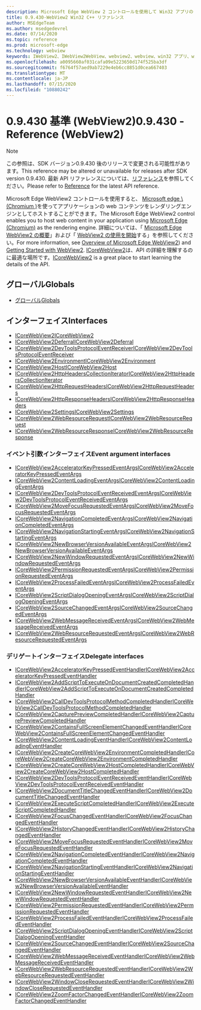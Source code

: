 ```yaml
---
description: Microsoft Edge WebView 2 コントロールを使用して Win32 アプリの web コンテンツをホストする
title: 0.9.430-WebView2 Win32 C++ リファレンス
author: MSEdgeTeam
ms.author: msedgedevrel
ms.date: 07/14/2020
ms.topic: reference
ms.prod: microsoft-edge
ms.technology: webview
keywords: IWebView2、IWebView2WebView、webview2、webview、win32 アプリ、win32、edge、ICoreWebView2、ICoreWebView2Host、browser control、edge html
ms.openlocfilehash: a0095660af031cafa09e5223650d174f525ba3df
ms.sourcegitcommit: f6764f57aed9ab7229e4eb6cc8851d0cea667403
ms.translationtype: MT
ms.contentlocale: ja-JP
ms.lasthandoff: 07/15/2020
ms.locfileid: "10880242"
---
```

# <span data-ttu-id="4e5f2-104">0.9.430 基準 (WebView2)</span><span class="sxs-lookup"><span data-stu-id="4e5f2-104">0.9.430 - Reference (WebView2)</span></span>  

> [!NOTE]
> <span data-ttu-id="4e5f2-105">この参照は、SDK バージョン0.9.430 後のリリースで変更される可能性があります。</span><span class="sxs-lookup"><span data-stu-id="4e5f2-105">This reference may be altered or unavailable for releases after SDK version 0.9.430.</span></span> <span data-ttu-id="4e5f2-106">最新 API リファレンスについては、[リファレンス](../../webview2-api-reference.md)を参照してください。</span><span class="sxs-lookup"><span data-stu-id="4e5f2-106">Please refer to [Reference](../../webview2-api-reference.md) for the latest API reference.</span></span>

<span data-ttu-id="4e5f2-107">Microsoft Edge WebView2 コントロールを使用すると、 [Microsoft edge \ (Chromium \)](https://www.microsoftedgeinsider.com)を使ってアプリケーションの web コンテンツをレンダリングエンジンとしてホストすることができます。</span><span class="sxs-lookup"><span data-stu-id="4e5f2-107">The Microsoft Edge WebView2 control enables you to host web content in your application using [Microsoft Edge \(Chromium\)](https://www.microsoftedgeinsider.com) as the rendering engine.</span></span>  <span data-ttu-id="4e5f2-108">詳細については、「 [Microsoft Edge WebView2 の概要](../../index.md)」および「 [WebView2 の使用を開始](../../gettingstarted/win32.md)する」を参照してください。</span><span class="sxs-lookup"><span data-stu-id="4e5f2-108">For more information, see [Overview of Microsoft Edge WebView2](../../index.md)) and [Getting Started with WebView2](../../gettingstarted/win32.md).</span></span>  <span data-ttu-id="4e5f2-109">[ICoreWebView2](0-9-430/ICoreWebView2.md)は、API の詳細を理解するのに最適な場所です。</span><span class="sxs-lookup"><span data-stu-id="4e5f2-109">[ICoreWebView2](0-9-430/ICoreWebView2.md) is a great place to start learning the details of the API.</span></span>  

## <span data-ttu-id="4e5f2-110">グローバル</span><span class="sxs-lookup"><span data-stu-id="4e5f2-110">Globals</span></span>  

*   [<span data-ttu-id="4e5f2-111">グローバル</span><span class="sxs-lookup"><span data-stu-id="4e5f2-111">Globals</span></span>](0-9-430/webview2-idl.md)  

## <span data-ttu-id="4e5f2-112">インターフェイス</span><span class="sxs-lookup"><span data-stu-id="4e5f2-112">Interfaces</span></span>  
*   [<span data-ttu-id="4e5f2-113">ICoreWebView2</span><span class="sxs-lookup"><span data-stu-id="4e5f2-113">ICoreWebView2</span></span>](0-9-430/ICoreWebView2.md)
*   [<span data-ttu-id="4e5f2-114">ICoreWebView2Deferral</span><span class="sxs-lookup"><span data-stu-id="4e5f2-114">ICoreWebView2Deferral</span></span>](0-9-430/ICoreWebView2Deferral.md)
*   [<span data-ttu-id="4e5f2-115">ICoreWebView2DevToolsProtocolEventReceiver</span><span class="sxs-lookup"><span data-stu-id="4e5f2-115">ICoreWebView2DevToolsProtocolEventReceiver</span></span>](0-9-430/ICoreWebView2DevToolsProtocolEventReceiver.md)
*   [<span data-ttu-id="4e5f2-116">ICoreWebView2Environment</span><span class="sxs-lookup"><span data-stu-id="4e5f2-116">ICoreWebView2Environment</span></span>](0-9-430/ICoreWebView2Environment.md)
*   [<span data-ttu-id="4e5f2-117">ICoreWebView2Host</span><span class="sxs-lookup"><span data-stu-id="4e5f2-117">ICoreWebView2Host</span></span>](0-9-430/ICoreWebView2Host.md)
*   [<span data-ttu-id="4e5f2-118">ICoreWebView2HttpHeadersCollectionIterator</span><span class="sxs-lookup"><span data-stu-id="4e5f2-118">ICoreWebView2HttpHeadersCollectionIterator</span></span>](0-9-430/ICoreWebView2HttpHeadersCollectionIterator.md)
*   [<span data-ttu-id="4e5f2-119">ICoreWebView2HttpRequestHeaders</span><span class="sxs-lookup"><span data-stu-id="4e5f2-119">ICoreWebView2HttpRequestHeaders</span></span>](0-9-430/ICoreWebView2HttpRequestHeaders.md)
*   [<span data-ttu-id="4e5f2-120">ICoreWebView2HttpResponseHeaders</span><span class="sxs-lookup"><span data-stu-id="4e5f2-120">ICoreWebView2HttpResponseHeaders</span></span>](0-9-430/ICoreWebView2HttpResponseHeaders.md)
*   [<span data-ttu-id="4e5f2-121">ICoreWebView2Settings</span><span class="sxs-lookup"><span data-stu-id="4e5f2-121">ICoreWebView2Settings</span></span>](0-9-430/ICoreWebView2Settings.md)
*   [<span data-ttu-id="4e5f2-122">ICoreWebView2WebResourceRequest</span><span class="sxs-lookup"><span data-stu-id="4e5f2-122">ICoreWebView2WebResourceRequest</span></span>](0-9-430/ICoreWebView2WebResourceRequest.md)
*   [<span data-ttu-id="4e5f2-123">ICoreWebView2WebResourceResponse</span><span class="sxs-lookup"><span data-stu-id="4e5f2-123">ICoreWebView2WebResourceResponse</span></span>](0-9-430/ICoreWebView2WebResourceResponse.md)

### <span data-ttu-id="4e5f2-124">イベント引数インターフェイス</span><span class="sxs-lookup"><span data-stu-id="4e5f2-124">Event argument interfaces</span></span>

*   [<span data-ttu-id="4e5f2-125">ICoreWebView2AcceleratorKeyPressedEventArgs</span><span class="sxs-lookup"><span data-stu-id="4e5f2-125">ICoreWebView2AcceleratorKeyPressedEventArgs</span></span>](0-9-430/ICoreWebView2AcceleratorKeyPressedEventArgs.md)
*   [<span data-ttu-id="4e5f2-126">ICoreWebView2ContentLoadingEventArgs</span><span class="sxs-lookup"><span data-stu-id="4e5f2-126">ICoreWebView2ContentLoadingEventArgs</span></span>](0-9-430/ICoreWebView2ContentLoadingEventArgs.md)
*   [<span data-ttu-id="4e5f2-127">ICoreWebView2DevToolsProtocolEventReceivedEventArgs</span><span class="sxs-lookup"><span data-stu-id="4e5f2-127">ICoreWebView2DevToolsProtocolEventReceivedEventArgs</span></span>](0-9-430/ICoreWebView2DevToolsProtocolEventReceivedEventArgs.md)
*   [<span data-ttu-id="4e5f2-128">ICoreWebView2MoveFocusRequestedEventArgs</span><span class="sxs-lookup"><span data-stu-id="4e5f2-128">ICoreWebView2MoveFocusRequestedEventArgs</span></span>](0-9-430/ICoreWebView2MoveFocusRequestedEventArgs.md)
*   [<span data-ttu-id="4e5f2-129">ICoreWebView2NavigationCompletedEventArgs</span><span class="sxs-lookup"><span data-stu-id="4e5f2-129">ICoreWebView2NavigationCompletedEventArgs</span></span>](0-9-430/ICoreWebView2NavigationCompletedEventArgs.md)
*   [<span data-ttu-id="4e5f2-130">ICoreWebView2NavigationStartingEventArgs</span><span class="sxs-lookup"><span data-stu-id="4e5f2-130">ICoreWebView2NavigationStartingEventArgs</span></span>](0-9-430/ICoreWebView2NavigationStartingEventArgs.md)
*   [<span data-ttu-id="4e5f2-131">ICoreWebView2NewBrowserVersionAvailableEventArgs</span><span class="sxs-lookup"><span data-stu-id="4e5f2-131">ICoreWebView2NewBrowserVersionAvailableEventArgs</span></span>](0-9-430/ICoreWebView2NewBrowserVersionAvailableEventArgs.md)
*   [<span data-ttu-id="4e5f2-132">ICoreWebView2NewWindowRequestedEventArgs</span><span class="sxs-lookup"><span data-stu-id="4e5f2-132">ICoreWebView2NewWindowRequestedEventArgs</span></span>](0-9-430/ICoreWebView2NewWindowRequestedEventArgs.md)
*   [<span data-ttu-id="4e5f2-133">ICoreWebView2PermissionRequestedEventArgs</span><span class="sxs-lookup"><span data-stu-id="4e5f2-133">ICoreWebView2PermissionRequestedEventArgs</span></span>](0-9-430/ICoreWebView2PermissionRequestedEventArgs.md)
*   [<span data-ttu-id="4e5f2-134">ICoreWebView2ProcessFailedEventArgs</span><span class="sxs-lookup"><span data-stu-id="4e5f2-134">ICoreWebView2ProcessFailedEventArgs</span></span>](0-9-430/ICoreWebView2ProcessFailedEventArgs.md)
*   [<span data-ttu-id="4e5f2-135">ICoreWebView2ScriptDialogOpeningEventArgs</span><span class="sxs-lookup"><span data-stu-id="4e5f2-135">ICoreWebView2ScriptDialogOpeningEventArgs</span></span>](0-9-430/ICoreWebView2ScriptDialogOpeningEventArgs.md)
*   [<span data-ttu-id="4e5f2-136">ICoreWebView2SourceChangedEventArgs</span><span class="sxs-lookup"><span data-stu-id="4e5f2-136">ICoreWebView2SourceChangedEventArgs</span></span>](0-9-430/ICoreWebView2SourceChangedEventArgs.md)
*   [<span data-ttu-id="4e5f2-137">ICoreWebView2WebMessageReceivedEventArgs</span><span class="sxs-lookup"><span data-stu-id="4e5f2-137">ICoreWebView2WebMessageReceivedEventArgs</span></span>](0-9-430/ICoreWebView2WebMessageReceivedEventArgs.md)
*   [<span data-ttu-id="4e5f2-138">ICoreWebView2WebResourceRequestedEventArgs</span><span class="sxs-lookup"><span data-stu-id="4e5f2-138">ICoreWebView2WebResourceRequestedEventArgs</span></span>](0-9-430/ICoreWebView2WebResourceRequestedEventArgs.md)

### <span data-ttu-id="4e5f2-139">デリゲートインターフェイス</span><span class="sxs-lookup"><span data-stu-id="4e5f2-139">Delegate interfaces</span></span>

*   [<span data-ttu-id="4e5f2-140">ICoreWebView2AcceleratorKeyPressedEventHandler</span><span class="sxs-lookup"><span data-stu-id="4e5f2-140">ICoreWebView2AcceleratorKeyPressedEventHandler</span></span>](0-9-430/ICoreWebView2AcceleratorKeyPressedEventHandler.md)
*   [<span data-ttu-id="4e5f2-141">ICoreWebView2AddScriptToExecuteOnDocumentCreatedCompletedHandler</span><span class="sxs-lookup"><span data-stu-id="4e5f2-141">ICoreWebView2AddScriptToExecuteOnDocumentCreatedCompletedHandler</span></span>](0-9-430/ICoreWebView2AddScriptToExecuteOnDocumentCreatedCompletedHandler.md)
*   [<span data-ttu-id="4e5f2-142">ICoreWebView2CallDevToolsProtocolMethodCompletedHandler</span><span class="sxs-lookup"><span data-stu-id="4e5f2-142">ICoreWebView2CallDevToolsProtocolMethodCompletedHandler</span></span>](0-9-430/ICoreWebView2CallDevToolsProtocolMethodCompletedHandler.md)
*   [<span data-ttu-id="4e5f2-143">ICoreWebView2CapturePreviewCompletedHandler</span><span class="sxs-lookup"><span data-stu-id="4e5f2-143">ICoreWebView2CapturePreviewCompletedHandler</span></span>](0-9-430/ICoreWebView2CapturePreviewCompletedHandler.md)
*   [<span data-ttu-id="4e5f2-144">ICoreWebView2ContainsFullScreenElementChangedEventHandler</span><span class="sxs-lookup"><span data-stu-id="4e5f2-144">ICoreWebView2ContainsFullScreenElementChangedEventHandler</span></span>](0-9-430/ICoreWebView2ContainsFullScreenElementChangedEventHandler.md)
*   [<span data-ttu-id="4e5f2-145">ICoreWebView2ContentLoadingEventHandler</span><span class="sxs-lookup"><span data-stu-id="4e5f2-145">ICoreWebView2ContentLoadingEventHandler</span></span>](0-9-430/ICoreWebView2ContentLoadingEventHandler.md)
*   [<span data-ttu-id="4e5f2-146">ICoreWebView2CreateCoreWebView2EnvironmentCompletedHandler</span><span class="sxs-lookup"><span data-stu-id="4e5f2-146">ICoreWebView2CreateCoreWebView2EnvironmentCompletedHandler</span></span>](0-9-430/ICoreWebView2CreateCoreWebView2EnvironmentCompletedHandler.md)
*   [<span data-ttu-id="4e5f2-147">ICoreWebView2CreateCoreWebView2HostCompletedHandler</span><span class="sxs-lookup"><span data-stu-id="4e5f2-147">ICoreWebView2CreateCoreWebView2HostCompletedHandler</span></span>](0-9-430/ICoreWebView2CreateCoreWebView2HostCompletedHandler.md)
*   [<span data-ttu-id="4e5f2-148">ICoreWebView2DevToolsProtocolEventReceivedEventHandler</span><span class="sxs-lookup"><span data-stu-id="4e5f2-148">ICoreWebView2DevToolsProtocolEventReceivedEventHandler</span></span>](0-9-430/ICoreWebView2DevToolsProtocolEventReceivedEventHandler.md)
*   [<span data-ttu-id="4e5f2-149">ICoreWebView2DocumentTitleChangedEventHandler</span><span class="sxs-lookup"><span data-stu-id="4e5f2-149">ICoreWebView2DocumentTitleChangedEventHandler</span></span>](0-9-430/ICoreWebView2DocumentTitleChangedEventHandler.md)
*   [<span data-ttu-id="4e5f2-150">ICoreWebView2ExecuteScriptCompletedHandler</span><span class="sxs-lookup"><span data-stu-id="4e5f2-150">ICoreWebView2ExecuteScriptCompletedHandler</span></span>](0-9-430/ICoreWebView2ExecuteScriptCompletedHandler.md)
*   [<span data-ttu-id="4e5f2-151">ICoreWebView2FocusChangedEventHandler</span><span class="sxs-lookup"><span data-stu-id="4e5f2-151">ICoreWebView2FocusChangedEventHandler</span></span>](0-9-430/ICoreWebView2FocusChangedEventHandler.md)
*   [<span data-ttu-id="4e5f2-152">ICoreWebView2HistoryChangedEventHandler</span><span class="sxs-lookup"><span data-stu-id="4e5f2-152">ICoreWebView2HistoryChangedEventHandler</span></span>](0-9-430/ICoreWebView2HistoryChangedEventHandler.md)
*   [<span data-ttu-id="4e5f2-153">ICoreWebView2MoveFocusRequestedEventHandler</span><span class="sxs-lookup"><span data-stu-id="4e5f2-153">ICoreWebView2MoveFocusRequestedEventHandler</span></span>](0-9-430/ICoreWebView2MoveFocusRequestedEventHandler.md)
*   [<span data-ttu-id="4e5f2-154">ICoreWebView2NavigationCompletedEventHandler</span><span class="sxs-lookup"><span data-stu-id="4e5f2-154">ICoreWebView2NavigationCompletedEventHandler</span></span>](0-9-430/ICoreWebView2NavigationCompletedEventHandler.md)
*   [<span data-ttu-id="4e5f2-155">ICoreWebView2NavigationStartingEventHandler</span><span class="sxs-lookup"><span data-stu-id="4e5f2-155">ICoreWebView2NavigationStartingEventHandler</span></span>](0-9-430/ICoreWebView2NavigationStartingEventHandler.md)
*   [<span data-ttu-id="4e5f2-156">ICoreWebView2NewBrowserVersionAvailableEventHandler</span><span class="sxs-lookup"><span data-stu-id="4e5f2-156">ICoreWebView2NewBrowserVersionAvailableEventHandler</span></span>](0-9-430/ICoreWebView2NewBrowserVersionAvailableEventHandler.md)
*   [<span data-ttu-id="4e5f2-157">ICoreWebView2NewWindowRequestedEventHandler</span><span class="sxs-lookup"><span data-stu-id="4e5f2-157">ICoreWebView2NewWindowRequestedEventHandler</span></span>](0-9-430/ICoreWebView2NewWindowRequestedEventHandler.md)
*   [<span data-ttu-id="4e5f2-158">ICoreWebView2PermissionRequestedEventHandler</span><span class="sxs-lookup"><span data-stu-id="4e5f2-158">ICoreWebView2PermissionRequestedEventHandler</span></span>](0-9-430/ICoreWebView2PermissionRequestedEventHandler.md)
*   [<span data-ttu-id="4e5f2-159">ICoreWebView2ProcessFailedEventHandler</span><span class="sxs-lookup"><span data-stu-id="4e5f2-159">ICoreWebView2ProcessFailedEventHandler</span></span>](0-9-430/ICoreWebView2ProcessFailedEventHandler.md)
*   [<span data-ttu-id="4e5f2-160">ICoreWebView2ScriptDialogOpeningEventHandler</span><span class="sxs-lookup"><span data-stu-id="4e5f2-160">ICoreWebView2ScriptDialogOpeningEventHandler</span></span>](0-9-430/ICoreWebView2ScriptDialogOpeningEventHandler.md)
*   [<span data-ttu-id="4e5f2-161">ICoreWebView2SourceChangedEventHandler</span><span class="sxs-lookup"><span data-stu-id="4e5f2-161">ICoreWebView2SourceChangedEventHandler</span></span>](0-9-430/ICoreWebView2SourceChangedEventHandler.md)
*   [<span data-ttu-id="4e5f2-162">ICoreWebView2WebMessageReceivedEventHandler</span><span class="sxs-lookup"><span data-stu-id="4e5f2-162">ICoreWebView2WebMessageReceivedEventHandler</span></span>](0-9-430/ICoreWebView2WebMessageReceivedEventHandler.md)
*   [<span data-ttu-id="4e5f2-163">ICoreWebView2WebResourceRequestedEventHandler</span><span class="sxs-lookup"><span data-stu-id="4e5f2-163">ICoreWebView2WebResourceRequestedEventHandler</span></span>](0-9-430/ICoreWebView2WebResourceRequestedEventHandler.md)
*   [<span data-ttu-id="4e5f2-164">ICoreWebView2WindowCloseRequestedEventHandler</span><span class="sxs-lookup"><span data-stu-id="4e5f2-164">ICoreWebView2WindowCloseRequestedEventHandler</span></span>](0-9-430/ICoreWebView2WindowCloseRequestedEventHandler.md)
*   [<span data-ttu-id="4e5f2-165">ICoreWebView2ZoomFactorChangedEventHandler</span><span class="sxs-lookup"><span data-stu-id="4e5f2-165">ICoreWebView2ZoomFactorChangedEventHandler</span></span>](0-9-430/ICoreWebView2ZoomFactorChangedEventHandler.md)
